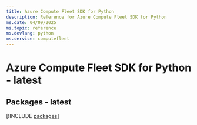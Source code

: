 ```yaml
---
title: Azure Compute Fleet SDK for Python
description: Reference for Azure Compute Fleet SDK for Python
ms.date: 04/09/2025
ms.topic: reference
ms.devlang: python
ms.service: computefleet
---
```

# Azure Compute Fleet SDK for Python - latest
## Packages - latest
[!INCLUDE [packages](compute-fleet-index.md)]